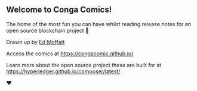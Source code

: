 ## Welcome to Conga Comics!

The home of the most fun you can have whilst reading release notes for an open source blockchain project 🤩

Drawn up by [Ed Moffatt](https://github.com/EdMoffatt)

Access the comics at https://congacomic.github.io/

Learn more about the open source project these are built for at https://hyperledger.github.io/composer/latest/

❤️
